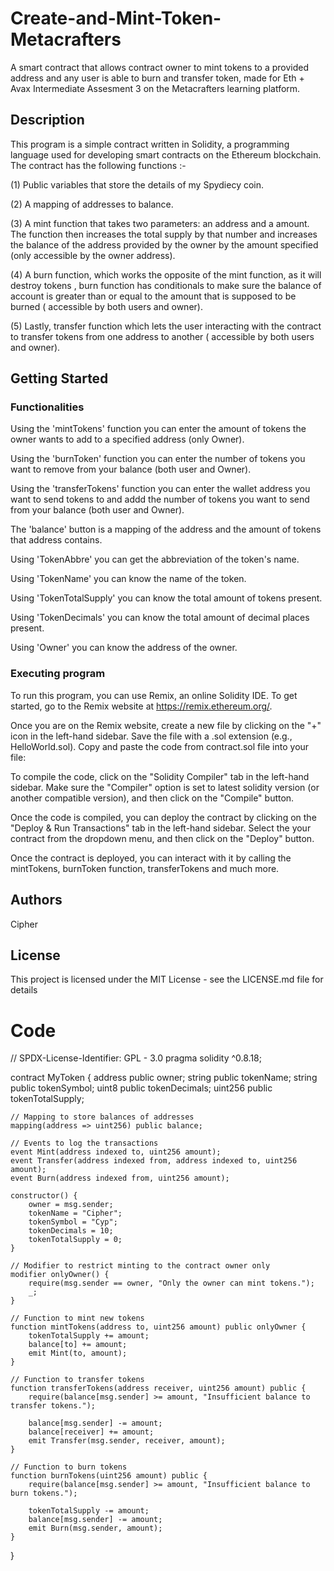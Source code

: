 # Create-and-Mint-Token-Metacrafters
A smart contract that  allows contract owner to mint tokens to a provided address and any user is able to burn and transfer token, made for Eth + Avax Intermediate Assesment 3 on the Metacrafters learning platform.

## Description

This program is a simple contract written in Solidity, a programming language used for developing smart contracts on the Ethereum blockchain. The contract has
the following functions :-

(1) Public variables that store the details of my Spydiecy coin.

(2) A mapping of addresses to balance.

(3) A mint function that takes two parameters: an address and a amount. The function then increases the total supply by that number and increases the balance of the address provided by the owner by the amount specified (only accessible by the owner address).

(4) A burn function, which works the opposite of the mint function, as it will destroy tokens , burn function has conditionals to make sure the balance of account is greater than or equal to the amount that is supposed to be burned ( accessible by both users and owner).

(5) Lastly, transfer function which lets the user interacting with the contract to transfer tokens from one address to another ( accessible by both users and owner).

## Getting Started

### Functionalities

Using the 'mintTokens' function you can enter the amount of tokens the owner wants to add to a specified address (only Owner).

Using the 'burnToken' function you can enter the number of tokens you want to remove from your balance (both user and Owner).

Using the 'transferTokens' function you can enter the wallet address you want to send tokens to and addd the number of tokens you want to send from your balance (both user and Owner).

The 'balance' button is a mapping of the address and the amount of tokens that address contains.

Using 'TokenAbbre' you can get the abbreviation of the token's name.

Using 'TokenName' you can know the name of the token.

Using 'TokenTotalSupply' you can know the total amount of tokens present.

Using 'TokenDecimals' you can know the total amount of decimal places present.

Using 'Owner' you can know the address of the owner.


### Executing program

To run this program, you can use Remix, an online Solidity IDE. To get started, go to the Remix website at https://remix.ethereum.org/.

Once you are on the Remix website, create a new file by clicking on the "+" icon in the left-hand sidebar. Save the file with a .sol extension (e.g., HelloWorld.sol). Copy and paste the code from contract.sol file into your file:

To compile the code, click on the "Solidity Compiler" tab in the left-hand sidebar. Make sure the "Compiler" option is set to latest solidity version (or another compatible version), and then click on the "Compile" button.

Once the code is compiled, you can deploy the contract by clicking on the "Deploy & Run Transactions" tab in the left-hand sidebar. Select the your contract from the dropdown menu, and then click on the "Deploy" button.

Once the contract is deployed, you can interact with it by calling the mintTokens, burnToken function, transferTokens and much more.

## Authors

Cipher

## License

This project is licensed under the MIT License - see the LICENSE.md file for details 
# Code 
// SPDX-License-Identifier: GPL - 3.0
pragma solidity ^0.8.18;

contract MyToken {
    address public owner;
    string public tokenName;
    string public tokenSymbol;
    uint8 public tokenDecimals;
    uint256 public tokenTotalSupply;

    // Mapping to store balances of addresses
    mapping(address => uint256) public balance;

    // Events to log the transactions
    event Mint(address indexed to, uint256 amount);
    event Transfer(address indexed from, address indexed to, uint256 amount);
    event Burn(address indexed from, uint256 amount);

    constructor() {
        owner = msg.sender;
        tokenName = "Cipher";
        tokenSymbol = "Cyp";
        tokenDecimals = 10;
        tokenTotalSupply = 0;
    }

    // Modifier to restrict minting to the contract owner only
    modifier onlyOwner() {
        require(msg.sender == owner, "Only the owner can mint tokens.");
        _;
    }

    // Function to mint new tokens
    function mintTokens(address to, uint256 amount) public onlyOwner {
        tokenTotalSupply += amount;
        balance[to] += amount;
        emit Mint(to, amount);
    }

    // Function to transfer tokens
    function transferTokens(address receiver, uint256 amount) public {
        require(balance[msg.sender] >= amount, "Insufficient balance to transfer tokens.");

        balance[msg.sender] -= amount;
        balance[receiver] += amount;
        emit Transfer(msg.sender, receiver, amount);
    }

    // Function to burn tokens
    function burnTokens(uint256 amount) public {
        require(balance[msg.sender] >= amount, "Insufficient balance to burn tokens.");

        tokenTotalSupply -= amount;
        balance[msg.sender] -= amount;
        emit Burn(msg.sender, amount);
    }
}

